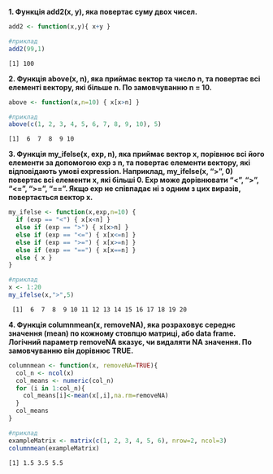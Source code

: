 **1. Функція add2(x, y), яка повертає суму двох чисел.**
``` r
add2 <- function(x,y){ x+y }

#приклад
add2(99,1)
```
```
[1] 100
```

**2. Функція above(x, n), яка приймає вектор та число n, та повертає всі елементі вектору, які більше n. По замовчуванню n = 10.**
``` r
above <- function(x,n=10) { x[x>n] }

#приклад
above(c(1, 2, 3, 4, 5, 6, 7, 8, 9, 10), 5)
```
```
[1]  6  7  8  9 10
```

**3. Функція my_ifelse(x, exp, n), яка приймає вектор x, порівнює всі його елементи за допомогою exp з n, та повертає елементи вектору, які відповідають умові expression. Наприклад, my_ifelse(x, “>”, 0) повертає всі елементи x, які більші 0. Exp може дорівнювати “<”, “>”, “<=”, “>=”, “==”. Якщо exp не співпадає ні з одним з цих виразів, повертається вектор x.**
``` r
my_ifelse <- function(x,exp,n=10) {
  if (exp == "<") { x[x<n] }
  else if (exp == ">") { x[x>n] }
  else if (exp == "<=") { x[x<=n] }
  else if (exp == ">=") { x[x>=n] }
  else if (exp == "==") { x[x==n] }
  else { x }
}

#приклад
x <- 1:20
my_ifelse(x,">",5)
```
```
 [1]  6  7  8  9 10 11 12 13 14 15 16 17 18 19 20
```

**4. Функція columnmean(x, removeNA), яка розраховує середнє значення (mean) по кожному стовпцю матриці, або data frame. Логічний параметр removeNA вказує, чи видаляти NA значення. По замовчуванню він дорівнює TRUE.**
``` r
columnmean <- function(x, removeNA=TRUE){
  col_n <- ncol(x)
  col_means <- numeric(col_n)
  for (i in 1:col_n){
    col_means[i]<-mean(x[,i],na.rm=removeNA)
  }
  col_means
}

#приклад
exampleMatrix <- matrix(c(1, 2, 3, 4, 5, 6), nrow=2, ncol=3)
columnmean(exampleMatrix)
```
```
[1] 1.5 3.5 5.5
```
